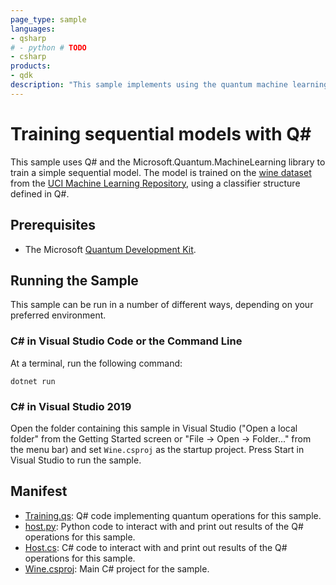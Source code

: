 ```yaml
---
page_type: sample
languages:
- qsharp
# - python # TODO
- csharp
products:
- qdk
description: "This sample implements using the quantum machine learning library to train a sequential model on the half-moons dataset."
---
```


# Training sequential models with Q\#

This sample uses Q# and the Microsoft.Quantum.MachineLearning library to train a simple sequential model.
The model is trained on the [wine dataset](https://archive.ics.uci.edu/ml/datasets/wine) from the [UCI Machine Learning Repository](https://archive.ics.uci.edu/), using a classifier structure defined in Q#.


## Prerequisites

- The Microsoft [Quantum Development Kit](https://docs.microsoft.com/quantum/install-guide/).

## Running the Sample

This sample can be run in a number of different ways, depending on your preferred environment.

<!-- TODO
### Python in Visual Studio Code or the Command Line ###

At a terminal, run the following command:

```bash
python host.py
``` -->

### C# in Visual Studio Code or the Command Line

At a terminal, run the following command:

```dotnetcli
dotnet run
```

### C# in Visual Studio 2019

Open the folder containing this sample in Visual Studio ("Open a local folder" from the Getting Started screen or "File → Open → Folder..." from the menu bar) and set `Wine.csproj` as the startup project.
Press Start in Visual Studio to run the sample.

## Manifest

- [Training.qs](https://github.com/microsoft/Quantum/blob/master/samples/machine-learning/wine/Training.qs): Q# code implementing quantum operations for this sample.
- [host.py](https://github.com/microsoft/Quantum/blob/master/samples/machine-learning/wine/Training.qs): Python code to interact with and print out results of the Q# operations for this sample.
- [Host.cs](https://github.com/microsoft/Quantum/blob/master/samples/machine-learning/wine/Host.cs): C# code to interact with and print out results of the Q# operations for this sample.
- [Wine.csproj](https://github.com/microsoft/Quantum/blob/master/samples/machine-learning/wine/Wine.csproj): Main C# project for the sample.
